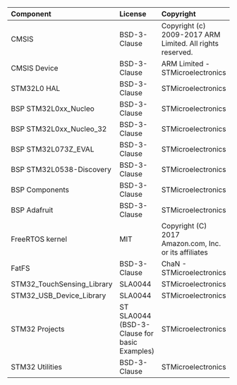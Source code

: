 | Component                       | License              | Copyright |
|:---------                       |:-------              |:----------|
| CMSIS                           | BSD-3-Clause         | Copyright (c) 2009-2017 ARM Limited. All rights reserved. |
| CMSIS Device                    | BSD-3-Clause         | ARM Limited - STMicroelectronics |
| STM32L0 HAL                     | BSD-3-Clause         | STMicroelectronics |
| BSP STM32L0xx_Nucleo            | BSD-3-Clause         | STMicroelectronics |
| BSP STM32L0xx_Nucleo_32         | BSD-3-Clause         | STMicroelectronics |
| BSP STM32L073Z_EVAL             | BSD-3-Clause         | STMicroelectronics |
| BSP STM32L0538-Discovery        | BSD-3-Clause         | STMicroelectronics |
| BSP Components                  | BSD-3-Clause         | STMicroelectronics |
| BSP Adafruit                    | BSD-3-Clause         | STMicroelectronics |
| FreeRTOS kernel                 | MIT                  | Copyright (C) 2017 Amazon.com, Inc. or its affiliates |
| FatFS                           | BSD-3-Clause         | ChaN - STMicroelectronics |
| STM32_TouchSensing_Library      | SLA0044              | STMicroelectronics |
| STM32_USB_Device_Library        | SLA0044              | STMicroelectronics |
| STM32 Projects                  | ST SLA0044 (BSD-3-Clause for basic Examples) | STMicroelectronics |
| STM32 Utilities                 | BSD-3-Clause         | STMicroelectronics |